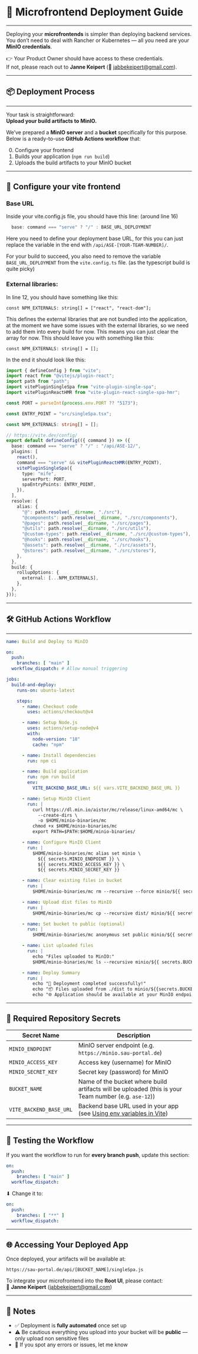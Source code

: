 # 🚀 Microfrontend Deployment Guide

---

Deploying your **microfrontends** is simpler than deploying backend services.  
You don’t need to deal with Rancher or Kubernetes — all you need are your **MinIO credentials**.

👉 Your Product Owner should have access to these credentials.  
If not, please reach out to **Janne Keipert** (📧 jabbekeipert@gmail.com).

---

## 📦 Deployment Process

---

Your task is straightforward:  
**Upload your build artifacts to MinIO.**

We’ve prepared a **MinIO server** and a **bucket** specifically for this purpose.  
Below is a ready-to-use **GitHub Actions workflow** that:

0. Configure your frontend
1. Builds your application (`npm run build`)
2. Uploads the build artifacts to your MinIO bucket

---

## 🔧 Configure your vite frontend 
### Base URL
Inside your vite.config.js file, you should have this line: (around line 16)

```ts
  base: command === "serve" ? "/" : BASE_URL_DEPLOYMENT
```

Here you need to define your deployment base URL, for this you can just replace the variable in the end with
`/api/ASE-[YOUR-TEAM-NUMBER]/`.

For your build to succeed, you also need to remove the variable `BASE_URL_DEPLOYMENT` from the `vite.config.ts` file. (as the typescript build is quite picky)

### External libraries:

In line 12, you should have something like this:

`const NPM_EXTERNALS: string[] = ["react", "react-dom"];`

This defines the external libraries that are not bundled into the application, at the moment we have some issues with the external libraries, so we need to add them into every build for now. 
This means you can just clear the array for now.
This should leave you with something like this:

`const NPM_EXTERNALS: string[] = [];`

In the end it should look like this:
```ts
import { defineConfig } from "vite";
import react from "@vitejs/plugin-react";
import path from "path";
import vitePluginSingleSpa from "vite-plugin-single-spa";
import vitePluginReactHMR from "vite-plugin-react-single-spa-hmr";

const PORT = parseInt(process.env.PORT ?? "5173");

const ENTRY_POINT = "src/singleSpa.tsx";

const NPM_EXTERNALS: string[] = [];

// https://vite.dev/config/
export default defineConfig(({ command }) => ({
  base: command === "serve" ? "/" : "/api/ASE-12/",
  plugins: [
    react(),
    command === "serve" && vitePluginReactHMR(ENTRY_POINT),
    vitePluginSingleSpa({
      type: "mife",
      serverPort: PORT,
      spaEntryPoints: ENTRY_POINT,
    }),
  ],
  resolve: {
    alias: {
      "@": path.resolve(__dirname, "./src"),
      "@components": path.resolve(__dirname, "./src/components"),
      "@pages": path.resolve(__dirname, "./src/pages"),
      "@utils": path.resolve(__dirname, "./src/utils"),
      "@custom-types": path.resolve(__dirname, "./src/@custom-types"),
      "@hooks": path.resolve(__dirname, "./src/hooks"),
      "@assets": path.resolve(__dirname, "./src/assets"),
      "@stores": path.resolve(__dirname, "./src/stores"),
    },
  },
  build: {
    rollupOptions: {
      external: [...NPM_EXTERNALS],
    },
  },
}));
```


---

## 🛠 GitHub Actions Workflow

---

```yaml
name: Build and Deploy to MinIO

on:
  push:
    branches: [ "main" ]
  workflow_dispatch: # Allow manual triggering

jobs:
  build-and-deploy:
    runs-on: ubuntu-latest

    steps:
      - name: Checkout code
        uses: actions/checkout@v4

      - name: Setup Node.js
        uses: actions/setup-node@v4
        with:
          node-version: "18"
          cache: "npm"

      - name: Install dependencies
        run: npm ci

      - name: Build application
        run: npm run build
        env:
          VITE_BACKEND_BASE_URL: ${{ vars.VITE_BACKEND_BASE_URL }}

      - name: Setup MinIO Client
        run: |
          curl https://dl.min.io/aistor/mc/release/linux-amd64/mc \
            --create-dirs \
            -o $HOME/minio-binaries/mc
          chmod +x $HOME/minio-binaries/mc
          export PATH=$PATH:$HOME/minio-binaries/

      - name: Configure MinIO Client
        run: |
          $HOME/minio-binaries/mc alias set minio \
            ${{ secrets.MINIO_ENDPOINT }} \
            ${{ secrets.MINIO_ACCESS_KEY }} \
            ${{ secrets.MINIO_SECRET_KEY }}

      - name: Clear existing files in bucket
        run: |
          $HOME/minio-binaries/mc rm --recursive --force minio/${{ secrets.BUCKET_NAME }} || echo "No existing files to remove"

      - name: Upload dist files to MinIO
        run: |
          $HOME/minio-binaries/mc cp --recursive dist/ minio/${{ secrets.BUCKET_NAME }}

      - name: Set bucket to public (optional)
        run: |
          $HOME/minio-binaries/mc anonymous set public minio/${{ secrets.BUCKET_NAME }} || echo "Could not set public access - check permissions"

      - name: List uploaded files
        run: |
          echo "Files uploaded to MinIO:"
          $HOME/minio-binaries/mc ls --recursive minio/${{ secrets.BUCKET_NAME }}

      - name: Deploy Summary
        run: |
          echo "🚀 Deployment completed successfully!"
          echo "📦 Files uploaded from ./dist to minio/${{secrets.BUCKET_NAME}} bucket"
          echo "🌐 Application should be available at your MinIO endpoint"
```

---

## 🔑 Required Repository Secrets

| Secret Name             | Description                                                                                                |
|-------------------------|------------------------------------------------------------------------------------------------------------|
| `MINIO_ENDPOINT`        | MinIO server endpoint (e.g. `https://minio.sau-portal.de`)                                                 |
| `MINIO_ACCESS_KEY`      | Access key (username) for MinIO                                                                            |
| `MINIO_SECRET_KEY`      | Secret key (password) for MinIO                                                                            |
| `BUCKET_NAME`           | Name of the bucket where build artifacts will be uploaded (this is your Team number (e.g. `ase-12`))       |
| `VITE_BACKEND_BASE_URL` | Backend base URL used in your app (see [Using env variables in Vite](https://vite.dev/guide/env-and-mode)) |

---

## 🧪 Testing the Workflow

If you want the workflow to run for **every branch push**, update this section:

```yaml
on:
  push:
    branches: [ "main" ]
  workflow_dispatch:
```

⬇ Change it to:

```yaml
on:
  push:
    branches: [ "**" ]
  workflow_dispatch:
```

---

## 🌐 Accessing Your Deployed App

Once deployed, your artifacts will be available at:

```
https://sau-portal.de/api/[BUCKET_NAME]/singleSpa.js
```

To integrate your microfrontend into the **Root UI**, please contact:  
📧 **Janne Keipert** (jabbekeipert@gmail.com)

---

## 📝 Notes

- ✅ Deployment is **fully automated** once set up
- ⚠️ Be cautious everything you upload into your bucket will be **public** — only upload non sensitive files
- 🐛 If you spot any errors or issues, let me know
